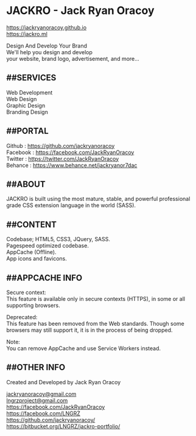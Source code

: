 # JACKRO - Jack Ryan Oracoy
https://jackryanoracoy.github.io  
https://jackro.ml  
  
Design And Develop Your Brand  
We'll help you design and develop  
your website, brand logo, advertisement, and more...   
  
  
##SERVICES  
------------------------------------------------------------  
Web Development  
Web Design  
Graphic Design  
Branding Design  
  
  
##PORTAL  
------------------------------------------------------------  
Github     :   https://github.com/jackryanoracoy  
Facebook   :   https://facebook.com/JackRyanOracoy  
Twitter    :   https://twitter.com/JackRyanOracoy  
Behance    :   https://www.behance.net/jackryanor7dac  
  
  
##ABOUT  
------------------------------------------------------------  
JACKRO is built using the most mature, stable, and powerful professional grade CSS extension language in the world (SASS).  
  
  
##CONTENT  
------------------------------------------------------------  
Codebase; HTML5, CSS3, JQuery, SASS.  
Pagespeed optimized codebase.  
AppCache (Offline).  
App icons and favicons.  
  
  
##APPCACHE INFO  
------------------------------------------------------------  
Secure context:  
This feature is available only in secure contexts (HTTPS), in some or all supporting browsers.  
  
Deprecated:  
This feature has been removed from the Web standards. Though some browsers may still support it, it is in the process of being dropped.  
  
Note:  
You can remove AppCache and use Service Workers instead.  
  
  
##OTHER INFO  
------------------------------------------------------------  
Created and Developed by Jack Ryan Oracoy  
  
jackryanoracoy@gmail.com  
lngrzproject@gmail.com  
https://facebook.com/JackRyanOracoy  
https://facebook.com/LNGRZ  
https://github.com/jackryanoracoy/  
https://bitbucket.org/LNGRZ/jackro-portfolio/ 
